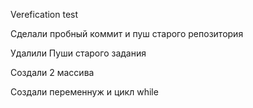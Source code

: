 Verefication test

Сделали пробный коммит и пуш старого репозитория

Удалили Пуши старого задания

Создали 2 массива

Создали переменнуж и цикл while
